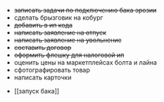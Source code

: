 * ~~записать задачи по подключению бака эрозии~~
* сделать брызговик на кобург
* ~~добавить в ип кода~~
* ~~написать заявление на отпуск~~
* ~~написать заявление на увольнение~~
* ~~составить договор~~ 
* ~~оформить флешку для налоговой ип~~
* оценить цены на маркетплейсах болта и лайна
* сфотографировать товар
* написать карточки
- [[запуск бака]]